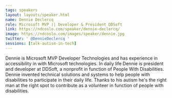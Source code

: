 ```yaml
---
tags: speakers
layout: layouts/speaker.html
name: Dennie Declercq
role: Microsoft MVP || Developer & President DDSoft
link: https://ndcoslo.com/speaker/dennie-declercq/
image: https://ndcoslo.com/images/speaker/dennie.jpg
twitter: ' @DennieDeclercq '
sessions: [talk-autism-in-tech]
---
```

Dennie is Microsoft MVP Developer Technologies and has experience in accessibility in with Microsoft technologies. In daily life Dennie is president and developer at DDSoft, a nonprofit in function of People With Disabilities. Dennie invented technical solutions and systems to help people with disabilities to participate in their daily life. Thanks to his autism he's the right man at the right spot to contribute as a volunteer in function of people with disabilities.